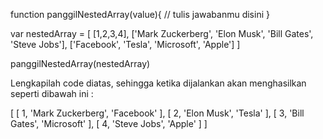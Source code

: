 function panggilNestedArray(value){
 // tulis jawabanmu disini
}

var nestedArray = [
   [1,2,3,4],
   ['Mark Zuckerberg', 'Elon Musk', 'Bill Gates', 'Steve Jobs'],
   ['Facebook', 'Tesla', 'Microsoft', 'Apple']
]

panggilNestedArray(nestedArray)


Lengkapilah code diatas, sehingga ketika dijalankan akan menghasilkan seperti dibawah ini :

[ [ 1, 'Mark Zuckerberg', 'Facebook' ],
 [ 2, 'Elon Musk', 'Tesla' ],
 [ 3, 'Bill Gates', 'Microsoft' ],
 [ 4, 'Steve Jobs', 'Apple' ] ]
